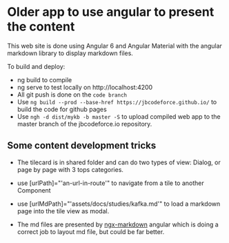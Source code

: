 # Older app to use angular to present the content

This web site is done using Angular 6 and Angular Material with the angular markdown library to display markdown files. 

To build and deploy:

* ng build to compile
* ng serve to test locally on http://localhost:4200
* All git push is done on the `code branch`
* Use `ng build --prod --base-href https://jbcodeforce.github.io/` to build the code for github pages
* Use `ngh -d dist/mykb -b master -S` to upload compiled web app to the master branch of the jbcodeforce.io repository.

## Some content development tricks

* The tilecard is in shared folder and can do two types of view: Dialog, or page by page with 3 tops categories.  
* use [urlPath]="'an-url-in-route'" to navigate from a tile to another Component
* use [urlMdPath]="'assets/docs/studies/kafka.md'" to load a markdown page into the tile view as modal.

* The md files are presented by [ngx-markdown](https://www.npmjs.com/package/ngx-markdown) angular which is doing a correct job to layout md file, but could be far better. 


